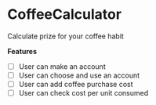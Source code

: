 # CoffeeCalculator
Calculate prize for your coffee habit

**Features**
- [ ] User can make an account
- [ ] User can choose and use an account
- [ ] User can add coffee purchase cost
- [ ] User can check cost per unit consumed

